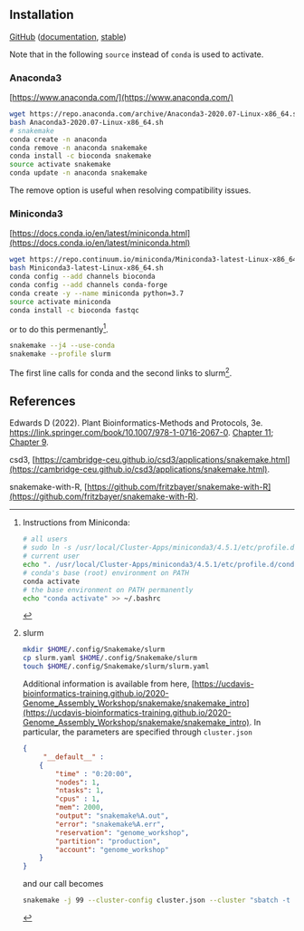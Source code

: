 ## Installation

[GitHub](https://github.com/snakemake/snakemake) ([documentation](https://snakemake.github.io/), [stable](https://snakemake.readthedocs.io/en/stable/))

Note that in the following `source` instead of `conda` is used to activate.

### Anaconda3

[https://www.anaconda.com/](https://www.anaconda.com/)

```bash
wget https://repo.anaconda.com/archive/Anaconda3-2020.07-Linux-x86_64.sh
bash Anaconda3-2020.07-Linux-x86_64.sh
# snakemake
conda create -n anaconda
conda remove -n anaconda snakemake
conda install -c bioconda snakemake
source activate snakemake
conda update -n anaconda snakemake
```

The remove option is useful when resolving compatibility issues.

### Miniconda3

[https://docs.conda.io/en/latest/miniconda.html](https://docs.conda.io/en/latest/miniconda.html)

```bash
wget https://repo.continuum.io/miniconda/Miniconda3-latest-Linux-x86_64.sh
bash Miniconda3-latest-Linux-x86_64.sh
conda config --add channels bioconda
conda config --add channels conda-forge
conda create -y --name miniconda python=3.7
source activate miniconda
conda install -c bioconda fastqc
```

or to do this permenantly[^perm].

```bash
snakemake --j4 --use-conda
snakemake --profile slurm
```

The first line calls for conda and the second links to slurm[^slurm].

## References

Edwards D (2022). Plant Bioinformatics-Methods and Protocols, 3e. https://link.springer.com/book/10.1007/978-1-0716-2067-0. [Chapter 11](https://link.springer.com/protocol/10.1007/978-1-0716-2067-0_11); [Chapter 9](https://link.springer.com/protocol/10.1007/978-1-0716-2067-0_9).

csd3, [https://cambridge-ceu.github.io/csd3/applications/snakemake.html](https://cambridge-ceu.github.io/csd3/applications/snakemake.html).

snakemake-with-R, [https://github.com/fritzbayer/snakemake-with-R](https://github.com/fritzbayer/snakemake-with-R).

[^perm]: Instructions from Miniconda:

    ```bash
    # all users
    # sudo ln -s /usr/local/Cluster-Apps/miniconda3/4.5.1/etc/profile.d/conda.sh /etc/profile.d/conda.sh
    # current user
    echo ". /usr/local/Cluster-Apps/miniconda3/4.5.1/etc/profile.d/conda.sh" >> ~/.bashrc
    # conda's base (root) environment on PATH
    conda activate
    # the base environment on PATH permanently
    echo "conda activate" >> ~/.bashrc
    ```

[^slurm]: slurm

    ```bash
    mkdir $HOME/.config/Snakemake/slurm
    cp slurm.yaml $HOME/.config/Snakemake/slurm
    touch $HOME/.config/Snakemake/slurm/slurm.yaml
    ```

    Additional information is available from here, [https://ucdavis-bioinformatics-training.github.io/2020-Genome_Assembly_Workshop/snakemake/snakemake_intro](https://ucdavis-bioinformatics-training.github.io/2020-Genome_Assembly_Workshop/snakemake/snakemake_intro). In particular, the parameters are specified through `cluster.json`

    ```json
    {
         "__default__" :
        {
            "time" : "0:20:00",
            "nodes": 1,
            "ntasks": 1,
            "cpus" : 1,
            "mem": 2000,
            "output": "snakemake%A.out",
            "error": "snakemake%A.err",
            "reservation": "genome_workshop",
            "partition": "production",
            "account": "genome_workshop"
        }
    }
    ```

    and our call becomes

    ```bash
    snakemake -j 99 --cluster-config cluster.json --cluster "sbatch -t {cluster.time} --output {cluster.output} --error {cluster.error} --nodes {cluster.nodes} --ntasks {cluster.ntasks} --cpus-per-task {cluster.cpus} --mem {cluster.mem} --partition {cluster.partition} --account {cluster.account} --reservation {cluster.reservation}" --use-conda --latency-wait 50
    ```
